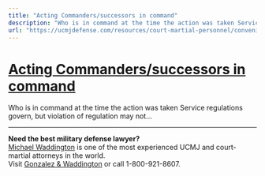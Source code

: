 ```yaml
---
title: "Acting Commanders/successors in command"
description: "Who is in command at the time the action was taken Service regulations govern, but violation of regulation may not..."
url: "https://ucmjdefense.com/resources/court-martial-personnel/convening-authority/acting-commanderssuccessors-in-command.html"
---
```


# [Acting Commanders/successors in command](https://ucmjdefense.com/resources/court-martial-personnel/convening-authority/acting-commanderssuccessors-in-command.html)

Who is in command at the time the action was taken Service regulations govern, but violation of regulation may not...

---

**Need the best military defense lawyer?**  
[Michael Waddington](https://ucmjdefense.com/attorneys/michael-stewart-waddington-partner.html) is one of the most experienced UCMJ and court-martial attorneys in the world.  
Visit [Gonzalez & Waddington](https://ucmjdefense.com) or call 1-800-921-8607.
